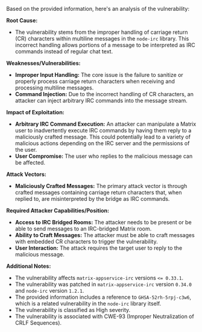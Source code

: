 Based on the provided information, here's an analysis of the vulnerability:

**Root Cause:**

*   The vulnerability stems from the improper handling of carriage return (CR) characters within multiline messages in the `node-irc` library. This incorrect handling allows portions of a message to be interpreted as IRC commands instead of regular chat text.

**Weaknesses/Vulnerabilities:**

*   **Improper Input Handling:** The core issue is the failure to sanitize or properly process carriage return characters when receiving and processing multiline messages.
*   **Command Injection:** Due to the incorrect handling of CR characters, an attacker can inject arbitrary IRC commands into the message stream.

**Impact of Exploitation:**

*   **Arbitrary IRC Command Execution:** An attacker can manipulate a Matrix user to inadvertently execute IRC commands by having them reply to a maliciously crafted message. This could potentially lead to a variety of malicious actions depending on the IRC server and the permissions of the user.
*   **User Compromise:**  The user who replies to the malicious message can be affected.

**Attack Vectors:**

*   **Maliciously Crafted Messages:** The primary attack vector is through crafted messages containing carriage return characters that, when replied to, are misinterpreted by the bridge as IRC commands.

**Required Attacker Capabilities/Position:**

*   **Access to IRC Bridged Rooms:** The attacker needs to be present or be able to send messages to an IRC-bridged Matrix room.
*   **Ability to Craft Messages:** The attacker must be able to craft messages with embedded CR characters to trigger the vulnerability.
*   **User Interaction:** The attack requires the target user to reply to the malicious message.

**Additional Notes:**

*   The vulnerability affects `matrix-appservice-irc` versions `<= 0.33.1`.
*   The vulnerability was patched in `matrix-appservice-irc` version `0.34.0` and `node-irc` version `1.2.1`.
*   The provided information includes a reference to `GHSA-52rh-5rpj-c3w6`, which is a related vulnerability in the `node-irc` library itself.
*   The vulnerability is classified as High severity.
*   The vulnerability is associated with CWE-93 (Improper Neutralization of CRLF Sequences).